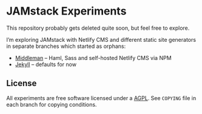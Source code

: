 JAMstack Experiments
====================

This repository probably gets deleted quite soon, but feel free to explore.

I’m exploring JAMstack with Netlify CMS and different static site generators in separate branches which started as orphans:

* [Middleman][middleman-branch] – Haml, Sass and self-hosted Netlify CMS via NPM
* [Jekyll][jekyll-branch] – defaults for now

License
-------

All experiments are free software licensed under a [AGPL][AGPL-3.0-or-later]. See `COPYING` file in each branch for copying conditions.

[middleman-branch]: https://github.com/frzng/jamstack-experiments/tree/middleman "middleman branch"
[jekyll-branch]: https://github.com/frzng/jamstack-experiments/tree/jekyll "jekyll branch"
[AGPL-3.0-or-later]: https://www.gnu.org/licenses/agpl.html "GNU Affero General Public License version 3, or any later version"
